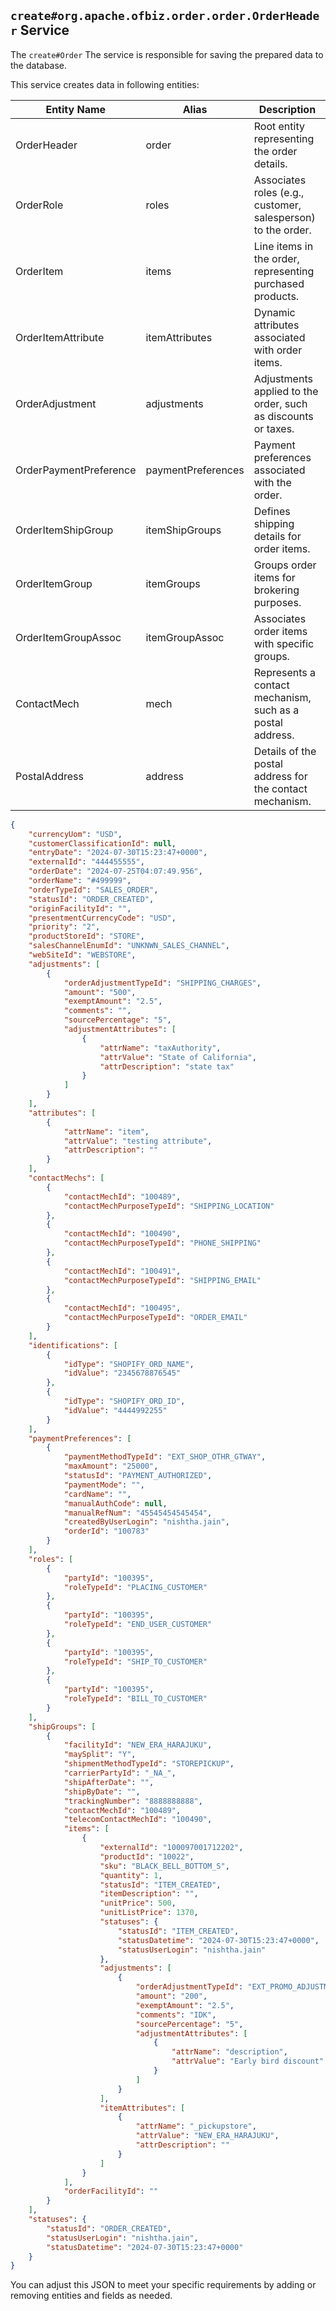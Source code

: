 
## `create#org.apache.ofbiz.order.order.OrderHeader` Service

The `create#Order` The service is responsible for saving the prepared data to the database.

This service creates data in following entities:

| Entity Name           | Alias                | Description                                              |
|-----------------------|----------------------|----------------------------------------------------------|
| OrderHeader | order             | Root entity representing the order details.              |
| OrderRole | roles          | Associates roles (e.g., customer, salesperson) to the order. |
| OrderItem | items          | Line items in the order, representing purchased products. |
| OrderItemAttribute | itemAttributes | Dynamic attributes associated with order items.          |
| OrderAdjustment | adjustments    | Adjustments applied to the order, such as discounts or taxes. |
| OrderPaymentPreference | paymentPreferences | Payment preferences associated with the order.            |
| OrderItemShipGroup | itemShipGroups | Defines shipping details for order items.               |
| OrderItemGroup | itemGroups     | Groups order items for brokering purposes.              |
| OrderItemGroupAssoc | itemGroupAssoc | Associates order items with specific groups.             |
| ContactMech | mech         | Represents a contact mechanism, such as a postal address.|
| PostalAddress | address       | Details of the postal address for the contact mechanism. |


```json
{
    "currencyUom": "USD",
    "customerClassificationId": null,
    "entryDate": "2024-07-30T15:23:47+0000",
    "externalId": "444455555",
    "orderDate": "2024-07-25T04:07:49.956",
    "orderName": "#499999",
    "orderTypeId": "SALES_ORDER",
    "statusId": "ORDER_CREATED",
    "originFacilityId": "",
    "presentmentCurrencyCode": "USD",
    "priority": "2",
    "productStoreId": "STORE",
    "salesChannelEnumId": "UNKNWN_SALES_CHANNEL",
    "webSiteId": "WEBSTORE",
    "adjustments": [
        {
            "orderAdjustmentTypeId": "SHIPPING_CHARGES",
            "amount": "500",
            "exemptAmount": "2.5",
            "comments": "",
            "sourcePercentage": "5",
            "adjustmentAttributes": [
                {
                    "attrName": "taxAuthority",
                    "attrValue": "State of California",
                    "attrDescription": "state tax"
                }
            ]
        }
    ],
    "attributes": [
        {
            "attrName": "item",
            "attrValue": "testing attribute",
            "attrDescription": ""
        }
    ],
    "contactMechs": [
        {
            "contactMechId": "100489",
            "contactMechPurposeTypeId": "SHIPPING_LOCATION"
        },
        {
            "contactMechId": "100490",
            "contactMechPurposeTypeId": "PHONE_SHIPPING"
        },
        {
            "contactMechId": "100491",
            "contactMechPurposeTypeId": "SHIPPING_EMAIL"
        },
        {
            "contactMechId": "100495",
            "contactMechPurposeTypeId": "ORDER_EMAIL"
        }
    ],
    "identifications": [
        {
            "idType": "SHOPIFY_ORD_NAME",
            "idValue": "2345678876545"
        },
        {
            "idType": "SHOPIFY_ORD_ID",
            "idValue": "4444992255"
        }  
    ],
    "paymentPreferences": [
        {
            "paymentMethodTypeId": "EXT_SHOP_OTHR_GTWAY",
            "maxAmount": "25000",
            "statusId": "PAYMENT_AUTHORIZED",
            "paymentMode": "",
            "cardName": "",
            "manualAuthCode": null,
            "manualRefNum": "45545454545454",
            "createdByUserLogin": "nishtha.jain",
            "orderId": "100783"
        }
    ],
    "roles": [
        {
            "partyId": "100395",
            "roleTypeId": "PLACING_CUSTOMER"   
        },
        {
            "partyId": "100395",
            "roleTypeId": "END_USER_CUSTOMER"
        },
        {
            "partyId": "100395",
            "roleTypeId": "SHIP_TO_CUSTOMER"
        },
        {
            "partyId": "100395",
            "roleTypeId": "BILL_TO_CUSTOMER"
        }
    ],
    "shipGroups": [
        {
            "facilityId": "NEW_ERA_HARAJUKU",
            "maySplit": "Y",
            "shipmentMethodTypeId": "STOREPICKUP",
            "carrierPartyId": "_NA_",
            "shipAfterDate": "",
            "shipByDate": "",
            "trackingNumber": "8888888888",
            "contactMechId": "100489",
            "telecomContactMechId": "100490",
            "items": [
                {
                    "externalId": "100097001712202",
                    "productId": "10022",
                    "sku": "BLACK_BELL_BOTTOM_S",
                    "quantity": 1,
                    "statusId": "ITEM_CREATED",
                    "itemDescription": "",
                    "unitPrice": 500,
                    "unitListPrice": 1370,
                    "statuses": {
                        "statusId": "ITEM_CREATED",
                        "statusDatetime": "2024-07-30T15:23:47+0000",
                        "statusUserLogin": "nishtha.jain"
                    },
                    "adjustments": [
                        {
                            "orderAdjustmentTypeId": "EXT_PROMO_ADJUSTMENT",
                            "amount": "200",
                            "exemptAmount": "2.5",
                            "comments": "IDK",
                            "sourcePercentage": "5",
                            "adjustmentAttributes": [
                                {
                                    "attrName": "description",
                                    "attrValue": "Early bird discount"
                                }
                            ]
                        }
                    ],
                    "itemAttributes": [
                        {
                            "attrName": "_pickupstore",
                            "attrValue": "NEW_ERA_HARAJUKU",
                            "attrDescription": ""
                        }
                    ]
                }
            ],
            "orderFacilityId": ""
        }
    ],
    "statuses": {
        "statusId": "ORDER_CREATED",
        "statusUserLogin": "nishtha.jain",
        "statusDatetime": "2024-07-30T15:23:47+0000"
    }    
}
```

You can adjust this JSON to meet your specific requirements by adding or removing entities and fields as needed.
